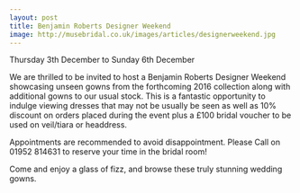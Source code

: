 ```yaml
---
layout: post
title: Benjamin Roberts Designer Weekend
image: http://musebridal.co.uk/images/articles/designerweekend.jpg
---
```


Thursday 3th December to Sunday 6th December

We are thrilled to be invited to host a Benjamin Roberts Designer Weekend showcasing unseen gowns from the forthcoming 2016 collection along with additional gowns to our usual stock. This is a fantastic opportunity to indulge viewing dresses that may not be usually be seen as well as 
10% discount on orders placed during the event plus a £100 bridal voucher to be used on veil/tiara or headdress. 

Appointments are recommended to avoid disappointment. Please Call on 01952 814631 to reserve your time in the bridal room! 

Come and enjoy a glass of fizz, and browse these truly stunning wedding gowns. 

